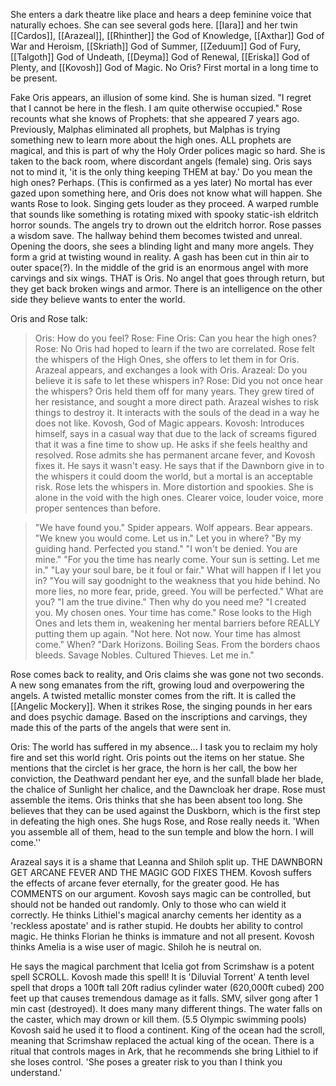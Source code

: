 She enters a dark theatre like place and hears a deep feminine voice that naturally echoes. 
She can see several gods here. [[Iara]] and her twin [[Cardos]], [[Arazeal]], [[Rhinther]] the God of Knowledge, [[Axthar]] God of War and Heroism, [[Skriath]] God of Summer, [[Zeduum]] God of Fury, [[Talgoth]] God of Undeath, [[Deyma]] God of Renewal, [[Eriska]] God of Plenty, and [[Kovosh]] God of Magic. No Oris? First mortal in a long time to be present.

Fake Oris appears, an illusion of some kind. She is human sized.
"I regret that I cannot be here in the flesh. I am quite otherwise occupied."
Rose recounts what she knows of Prophets: that she appeared 7 years ago. Previously, Malphas eliminated all prophets, but Malphas is trying something new to learn more about the high ones.
ALL prophets are magical, and this is part of why the Holy Order polices magic so hard.
She is taken to the back room, where discordant angels (female) sing. Oris says not to mind it, 'it is the only thing keeping THEM at bay.'
Do you mean the high ones? 
Perhaps. (This is confirmed as a yes later)
No mortal has ever gazed upon something here, and Oris does not know what will happen. She wants Rose to look.
Singing gets louder as they proceed. A warped rumble that sounds like something is rotating mixed with spooky static-ish eldritch horror sounds. The angels try to drown out the eldritch horror. Rose passes a wisdom save. The hallway behind them becomes twisted and unreal. Opening the doors, she sees a blinding light and many more angels. They form a grid at twisting wound in reality. A gash has been cut in thin air to outer space(?). In the middle of the grid is an enormous angel with more carvings and six wings. THAT is Oris. No angel that goes through return, but they get back broken wings and armor. There is an intelligence on the other side they believe wants to enter the world. 

Oris and Rose talk:
> Oris: How do you feel?
Rose: Fine
Oris: Can you hear the high ones?
Rose: No
Oris had hoped to learn if the two are correlated. 
Rose felt the whispers of the High Ones, she offers to let them in for Oris.
Arazeal appears, and exchanges a look with Oris. 
Arazeal: Do you believe it is safe to let these whispers in?
Rose: Did you not once hear the whispers? 
Oris held them off for many years. They grew tired of her resistance, and sought a more direct path. 
Arazeal wishes to risk things to destroy it. It interacts with the souls of the dead in a way he does not like.
Kovosh, God of Magic appears. 
Kovosh: Introduces himself,  says in a casual way that due to the lack of screams figured that it was a fine time to show up. He asks if she feels healthy and resolved. 
Rose admits she has permanent arcane fever, and Kovosh fixes it. He says it wasn't easy. He says that if the Dawnborn give in to the whispers it could doom the world, but a mortal is an acceptable risk.
Rose lets the whispers in. More distortion and spookies. She is alone in the void with the high ones. Clearer voice, louder voice, more proper sentences than before. 


>"We have found you."
Spider appears. Wolf appears. Bear appears. 
"We knew you would come. Let us in."
Let you in where?
"By my guiding hand. Perfected you stand."
"I won't be denied. You are mine."
"For you the time has nearly come. Your sun is setting. Let me in."
"Lay your soul bare, be it foul or fair."
What will happen if I let you in?
"You will say goodnight to the weakness that you hide behind. No more lies, no more fear, pride, greed. You will be perfected."
What are you?
"I am the true divine."
Then why do you need me?
"I created you. My chosen ones. Your time has come."
Rose looks to the High Ones and lets them in, weakening her mental barriers before REALLY putting them up again.
"Not here. Not now. Your time has almost come."
When?
"Dark Horizons. Boiling Seas. From the borders chaos bleeds. Savage Nobles. Cultured Thieves. Let me in."

Rose comes back to reality, and Oris claims she was gone not two seconds.
A new song emanates from the rift, growing loud and overpowering the angels. 
A twisted metallic monster comes from the rift. It is called the [[Angelic Mockery]]. When it strikes Rose, the singing pounds in her ears and does psychic damage.
Based on the inscriptions and carvings, they made this of the parts of the angels that were sent in. 

Oris: The world has suffered in my absence... I task you to reclaim my holy fire and set this world right.
Oris points out the items on her statue. She mentions that the circlet is her grace, the horn is her call, the bow her conviction, the Deathward pendant her eye, and the sunfall blade her blade, the chalice of Sunlight her chalice, and the Dawncloak her drape. Rose must assemble the items. Oris thinks that she has been absent too long. She believes that they can be used against the Duskborn, which is the first step in defeating the high ones. She hugs Rose, and Rose really needs it. 'When you assemble all of them, head to the sun temple and blow the horn. I will come.''

Arazeal says it is a shame that Leanna and Shiloh split up.
THE DAWNBORN GET ARCANE FEVER AND THE MAGIC GOD FIXES THEM. Kovosh suffers the effects of arcane fever eternally, for the greater good. He has COMMENTS on our argument. Kovosh says magic can be controlled, but should not be handed out randomly. Only to those who can wield it correctly. He thinks Lithiel's magical anarchy cements her identity as a 'reckless apostate' and is rather stupid. He doubts her ability to control magic. He thinks Florian he thinks is immature and not all present. Kovosh thinks Amelia is a wise user of magic. Shiloh he is neutral on.

He says the magical parchment that Icelia got from Scrimshaw is a potent spell SCROLL. Kovosh made this spell! It is 'Diluvial Torrent' A tenth level spell that drops a 100ft tall 20ft radius cylinder water (620,000ft cubed) 200 feet up that causes tremendous damage as it falls. SMV, silver gong after 1 min cast (destroyed). It does many many different things. The water falls on the caster, which may drown or kill them. (5.5 Olympic swimming pools) Kovosh said he used it to flood a continent. King of the ocean had the scroll, meaning that Scrimshaw replaced the actual king of the ocean.
There is a ritual that controls mages in Ark, that he recommends she bring Lithiel to if she loses control. 'She poses a greater risk to you than I think you understand.'